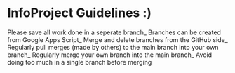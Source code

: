 # InfoProject Guidelines :)

Please save all work done in a seperate branch_
Branches can be created from Google Apps Script_
Merge and delete branches from the GitHub side_
Regularly pull merges (made by others) to the main branch into your own branch_
Regularly merge your own branch into the main branch_
Avoid doing too much in a single branch before merging
